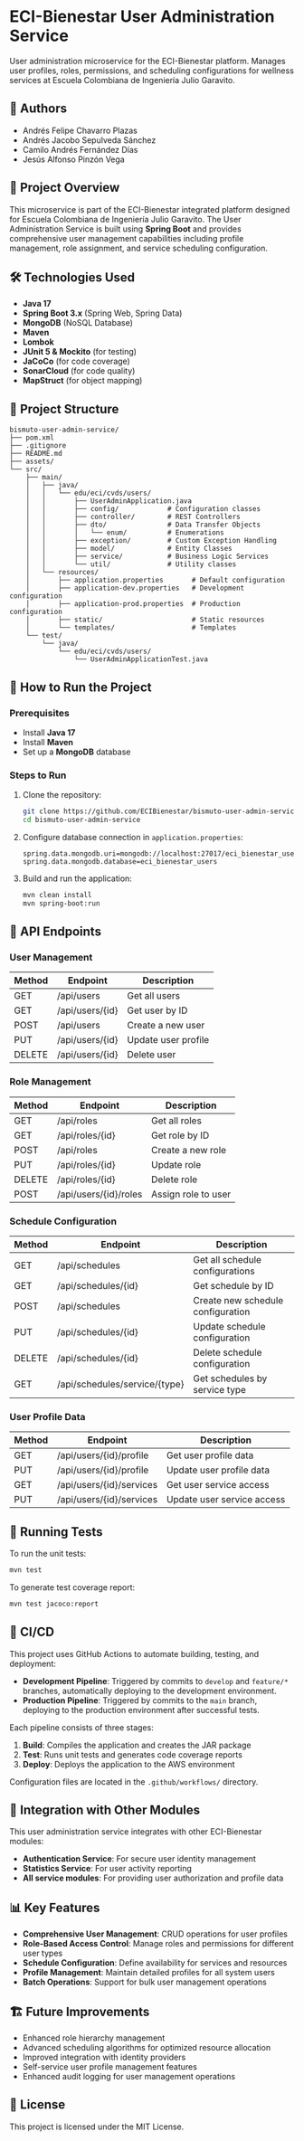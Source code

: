 # ECI-Bienestar User Administration Service

User administration microservice for the ECI-Bienestar platform. Manages user profiles, roles, permissions, and scheduling configurations for wellness services at Escuela Colombiana de Ingeniería Julio Garavito.

## 👥 Authors

* Andrés Felipe Chavarro Plazas
* Andrés Jacobo Sepulveda Sánchez
* Camilo Andrés Fernández Días
* Jesús Alfonso Pinzón Vega

## 📌 Project Overview
This microservice is part of the ECI-Bienestar integrated platform designed for Escuela Colombiana de Ingeniería Julio Garavito. The User Administration Service is built using **Spring Boot** and provides comprehensive user management capabilities including profile management, role assignment, and service scheduling configuration.

## 🛠️ Technologies Used
- **Java 17**
- **Spring Boot 3.x** (Spring Web, Spring Data)
- **MongoDB** (NoSQL Database)
- **Maven**
- **Lombok**
- **JUnit 5 & Mockito** (for testing)
- **JaCoCo** (for code coverage)
- **SonarCloud** (for code quality)
- **MapStruct** (for object mapping)

## 📂 Project Structure

```
bismuto-user-admin-service/
├── pom.xml
├── .gitignore
├── README.md
├── assets/
└── src/
    ├── main/
    │   ├── java/
    │   │   └── edu/eci/cvds/users/
    │   │       ├── UserAdminApplication.java
    │   │       ├── config/            # Configuration classes
    │   │       ├── controller/        # REST Controllers
    │   │       ├── dto/               # Data Transfer Objects
    │   │       │   └── enum/          # Enumerations
    │   │       ├── exception/         # Custom Exception Handling
    │   │       ├── model/             # Entity Classes
    │   │       ├── service/           # Business Logic Services
    │   │       └── util/              # Utility classes
    │   └── resources/
    │       ├── application.properties       # Default configuration
    │       ├── application-dev.properties   # Development configuration
    │       ├── application-prod.properties  # Production configuration
    │       ├── static/                      # Static resources
    │       └── templates/                   # Templates
    └── test/
        └── java/
            └── edu/eci/cvds/users/
                └── UserAdminApplicationTest.java
```

## 🚀 How to Run the Project

### Prerequisites
- Install **Java 17**
- Install **Maven**
- Set up a **MongoDB** database

### Steps to Run

1. Clone the repository:
   ```bash
   git clone https://github.com/ECIBienestar/bismuto-user-admin-service.git
   cd bismuto-user-admin-service
   ```

2. Configure database connection in `application.properties`:
   ```properties
   spring.data.mongodb.uri=mongodb://localhost:27017/eci_bienestar_users
   spring.data.mongodb.database=eci_bienestar_users
   ```

3. Build and run the application:
   ```bash
   mvn clean install
   mvn spring-boot:run
   ```

## 📌 API Endpoints

### User Management

| Method | Endpoint              | Description                            |
|--------|----------------------|----------------------------------------|
| GET    | /api/users           | Get all users                           |
| GET    | /api/users/{id}      | Get user by ID                          |
| POST   | /api/users           | Create a new user                       |
| PUT    | /api/users/{id}      | Update user profile                     |
| DELETE | /api/users/{id}      | Delete user                             |

### Role Management

| Method | Endpoint              | Description                            |
|--------|----------------------|----------------------------------------|
| GET    | /api/roles           | Get all roles                           |
| GET    | /api/roles/{id}      | Get role by ID                          |
| POST   | /api/roles           | Create a new role                       |
| PUT    | /api/roles/{id}      | Update role                             |
| DELETE | /api/roles/{id}      | Delete role                             |
| POST   | /api/users/{id}/roles| Assign role to user                     |

### Schedule Configuration

| Method | Endpoint                        | Description                               |
|--------|--------------------------------|-------------------------------------------|
| GET    | /api/schedules                  | Get all schedule configurations           |
| GET    | /api/schedules/{id}             | Get schedule by ID                        |
| POST   | /api/schedules                  | Create new schedule configuration         |
| PUT    | /api/schedules/{id}             | Update schedule configuration             |
| DELETE | /api/schedules/{id}             | Delete schedule configuration             |
| GET    | /api/schedules/service/{type}   | Get schedules by service type             |

### User Profile Data

| Method | Endpoint                        | Description                               |
|--------|--------------------------------|-------------------------------------------|
| GET    | /api/users/{id}/profile         | Get user profile data                     |
| PUT    | /api/users/{id}/profile         | Update user profile data                  |
| GET    | /api/users/{id}/services        | Get user service access                   |
| PUT    | /api/users/{id}/services        | Update user service access                |

## 🧪 Running Tests

To run the unit tests:
```bash
mvn test
```

To generate test coverage report:
```bash
mvn test jacoco:report
```

## 🔄 CI/CD

This project uses GitHub Actions to automate building, testing, and deployment:

- **Development Pipeline**: Triggered by commits to `develop` and `feature/*` branches, automatically deploying to the development environment.
- **Production Pipeline**: Triggered by commits to the `main` branch, deploying to the production environment after successful tests.

Each pipeline consists of three stages:
1. **Build**: Compiles the application and creates the JAR package
2. **Test**: Runs unit tests and generates code coverage reports
3. **Deploy**: Deploys the application to the AWS environment

Configuration files are located in the `.github/workflows/` directory.

## 🔄 Integration with Other Modules

This user administration service integrates with other ECI-Bienestar modules:
- **Authentication Service**: For secure user identity management
- **Statistics Service**: For user activity reporting
- **All service modules**: For providing user authorization and profile data

## 📊 Key Features

- **Comprehensive User Management**: CRUD operations for user profiles
- **Role-Based Access Control**: Manage roles and permissions for different user types
- **Schedule Configuration**: Define availability for services and resources
- **Profile Management**: Maintain detailed profiles for all system users
- **Batch Operations**: Support for bulk user management operations

## 🏗️ Future Improvements

- Enhanced role hierarchy management
- Advanced scheduling algorithms for optimized resource allocation
- Improved integration with identity providers
- Self-service user profile management features
- Enhanced audit logging for user management operations

## 📝 License

This project is licensed under the MIT License.
